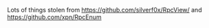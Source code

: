 Lots of things stolen from https://github.com/silverf0x/RpcView/ and https://github.com/xpn/RpcEnum 

